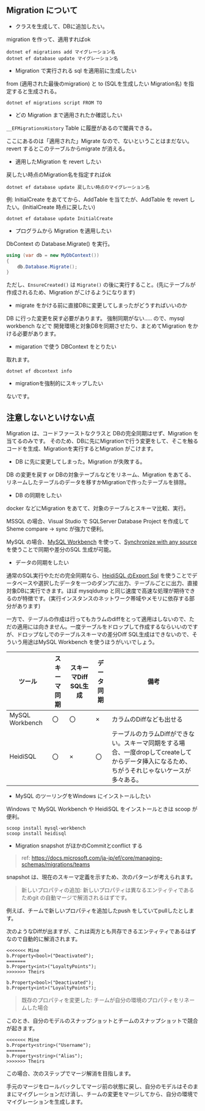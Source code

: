 ## Migration について

* クラスを生成して、DBに追加したい。

migration を作って、適用すればok

```
dotnet ef migrations add マイグレーション名
dotnet ef database update マイグレーション名
```

* Migration で実行される sql を適用前に生成したい

from (適用された最後のmigration) と to (SQLを生成したい Migration名) を指定すると生成される。

```
dotnet ef migrations script FROM TO
```

* どの Migration まで適用されたか確認したい

`__EFMigrationsHistory` Table に履歴があるので閣員できる。

ここにあるのは「適用された」Migrate なので、ないということはまだない。
revert するとこのテーブルからmigrate が消える。

* 適用したMigration を revert したい

戻したい時点のMigration名を指定すればok

```
dotnet ef database update 戻したい時点のマイグレーション名
```

例: InitialCreate をあててから、AddTable を当てたが、AddTable を revert したい。(InitialCreate 時点に戻したい)

```
dotnet ef database update InitialCreate
```

* プログラムから Migration を適用したい

DbContext の Database.Migrate() を実行。

```csharp
using (var db = new MyDbContext())
{
    db.Database.Migrate();
}
```

ただし、`EnsureCreated()` は `Migrate()` の後に実行すること。(先にテーブルが作成されるため、Migration がこけるようになります)

* migrate をかける前に直接DBに変更してしまったがどうすればいいのか

DB に行った変更を戻す必要があります。
強制同期がない..... ので、mysql workbench などで 開発環境と対象DBを同期させたり、まとめてMigration をかける必要があります。

* migaration で使う DBContext をとりたい

取れます。

```
dotnet ef dbcontext info
```

* migrationを強制的にスキップしたい

ないです。

## 注意しないといけない点

Migration は、コードファーストなクラスと DBの完全同期はせず、Migration を当てるのみです。
そのため、DBに先にMigrationで行う変更をして、そこを触るコードを生成、Migrationを実行するとMigration がこけます。

* DB に先に変更してしまった。Migration が失敗する。

DB の変更を戻す or DBの対象テーブルなどをリネーム、Migration をあてる、リネームしたテーブルのデータを移すかMigrationで作ったテーブルを排除。

* DB の同期をしたい

docker などにMigration をあてて、対象のテーブルとスキーマ比較、実行。

MSSQL の場合、Visual Studio で SQLServer Database Project を作成して Sheme compare -> sync が強力で便利。

MySQL の場合、[MySQL Workbench]() を使って、[Synchronize with any source](https://dev.mysql.com/doc/workbench/en/wb-database-synchronization.html) を使うことで同期や差分のSQL 生成が可能。

* データの同期をしたい

通常のSQL実行やただの完全同期なら、[HeidiSQL のExport Sql](https://www.heidisql.com/screenshots.php?which=export_sql) を使うことでデータベースや選択したデータを一つのダンプに出力、テーブルごとに出力、直接対象DBに実行できます。ほぼ mysqldump と同じ速度で高速な処理が期待できるのが特徴です。(実行インスタンスのネットワーク帯域やメモリに依存する部分があります)

一方で、テーブルの作成は行ってもカラムのdiffをとって適用はしないので、ただの適用には向きません。一度テーブルをドロップして作成するならいいのですが、ドロップなしでのテーブルスキーマの差分Diff SQL生成はできないので、そういう用途はMySQL Workbench を使うほうがいいでしょう。

ツール | スキーマ同期 | スキーマDiff SQL生成 | データ同期 | 備考
---- | ---- | ---- | ---- | ----
MySQL Workbench | 〇 | 〇 | × | カラムのDiffなども出せる
HeidiSQL | 〇 | × | 〇 | テーブルのカラムDiffができない。スキーマ同期をする場合、一度dropしてcreateしてからデータ挿入になるため、ちがうそれじゃないケースが多々ある。

* MySQL のツーリングをWindows にインストールしたい

Windows で MySQL Workbench や HeidiSQL をインストールときは scoop が便利。

```
scoop install mysql-workbench
scoop install heidisql
```

* Migration snapshot がほかのCommitとconflict する

> ref: https://docs.microsoft.com/ja-jp/ef/core/managing-schemas/migrations/teams

snapshot は、現在のスキーマ定義を示すため、次のパターンが考えられます。

> 新しいプロパティの追加: 新しいプロパティは異なるエンティティであるためgit の自動マージで解消されるはずです。

例えば、チームで新しいプロパティを追加したpush をしていてpullしたとします。

次のようなDiffが出ますが、これは両方とも共存できるエンティティであるはずなので自動的に解消されます。

```
<<<<<<< Mine
b.Property<bool>("Deactivated");
=======
b.Property<int>("LoyaltyPoints");
>>>>>>> Theirs
```

```
b.Property<bool>("Deactivated");
b.Property<int>("LoyaltyPoints");
```

> 既存のプロパティを変更した: チームが自分の環境のプロパティをリネームした場合

このとき、自分のモデルのスナップショットとチームのスナップショットで競合が起きます。

```
<<<<<<< Mine
b.Property<string>("Username");
=======
b.Property<string>("Alias");
>>>>>>> Theirs
```

この場合、次のステップでマージ解消を目指します。

手元のマージをロールバックしてマージ前の状態に戻し、自分のモデルはそのままにマイグレーションだけ消し、チームの変更をマージしてから、自分の環境でマイグレーションを生成します。

